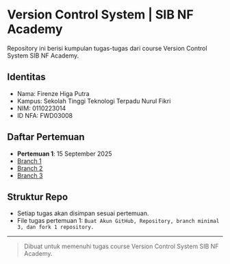 # Version Control System | SIB NF Academy

Repository ini berisi kumpulan tugas-tugas dari course Version Control System SIB NF Academy.

## Identitas
- Nama: Firenze Higa Putra
- Kampus: Sekolah Tinggi Teknologi Terpadu Nurul Fikri
- NIM: 0110223014
- ID NFA: FWD03008

## Daftar Pertemuan

- **Pertemuan 1**: 15 September 2025
- [Branch 1](https://github.com/firenzehiga/version-control-system/tree/moving-taxi)
- [Branch 2](index.html)
- [Branch 3](https://github.com/firenzehiga/version-control-system/tree/lego-minifigure)

## Struktur Repo
- Setiap tugas akan disimpan sesuai pertemuan.
- File tugas pertemuan 1: `Buat Akun GitHub, Repository, branch minimal 3, dan fork 1 repository.`

---

> Dibuat untuk memenuhi tugas course Version Control System SIB NF Academy.

